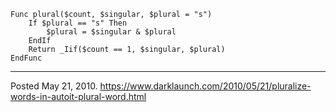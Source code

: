```autoit
Func plural($count, $singular, $plural = "s")
    If $plural == "s" Then
        $plural = $singular & $plural
    EndIf
    Return _Iif($count == 1, $singular, $plural)
EndFunc
```

---


Posted May 21, 2010.
https://www.darklaunch.com/2010/05/21/pluralize-words-in-autoit-plural-word.html